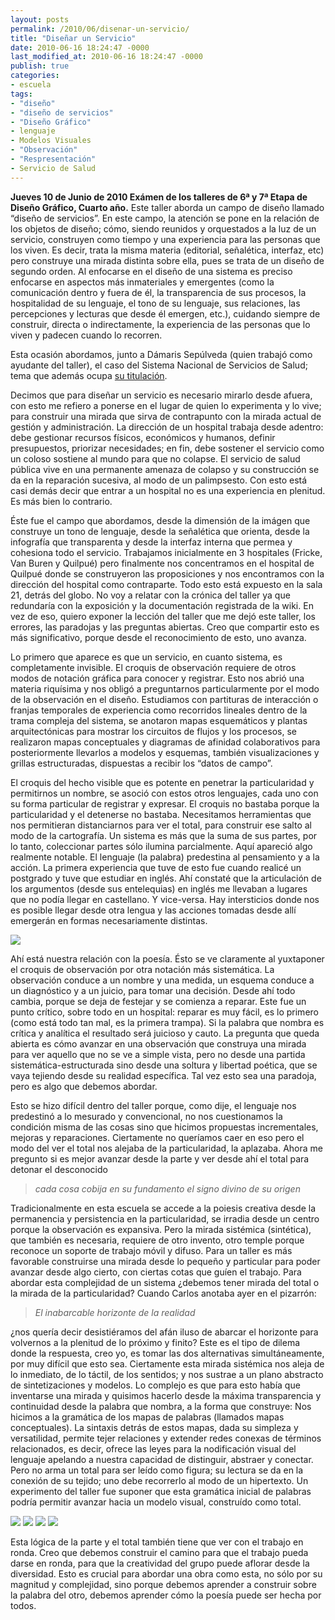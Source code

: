 ```yaml
---
layout: posts
permalink: /2010/06/disenar-un-servicio/
title: "Diseñar un Servicio"
date: 2010-06-16 18:24:47 -0000
last_modified_at: 2010-06-16 18:24:47 -0000
publish: true
categories:
- escuela
tags:
- "diseño"
- "diseño de servicios"
- "Diseño Gráfico"
- lenguaje
- Modelos Visuales
- "Observación"
- "Respresentación"
- Servicio de Salud
---
```

**Jueves 10 de Junio de 2010 Exámen de los talleres de 6ª y 7ª Etapa de Diseño Gráfico, Cuarto año.** Este taller aborda un campo de diseño llamado “diseño de servicios”. En este campo, la atención se pone en la relación de los objetos de diseño; cómo, siendo reunidos y orquestados a la luz de un servicio, construyen como tiempo y una experiencia para las personas que los viven. Es decir, trata la misma materia (editorial, señalética, interfaz, etc) pero construye una mirada distinta sobre ella, pues se trata de un diseño de segundo orden. Al enfocarse en el diseño de una sistema es preciso enfocarse en aspectos más inmateriales y emergentes (como la comunicación dentro y fuera de él, la transparencia de sus procesos, la hospitalidad de su lenguaje, el tono de su lenguaje, sus relaciones, las percepciones y lecturas que desde él emergen, etc.), cuidando siempre de construir, directa o indirectamente, la experiencia de las personas que lo viven y padecen cuando lo recorren.

Esta ocasión abordamos, junto a Dámaris Sepúlveda (quien trabajó como ayudante del taller), el caso del Sistema Nacional de Servicios de Salud; tema que además ocupa [su titulación](http://wiki.ead.pucv.cl/index.php/Servicio_de_Salud).

Decimos que para diseñar un servicio es necesario mirarlo desde afuera, con esto me refiero a ponerse en el lugar de quien lo experimenta y lo vive; para construir una mirada que sirva de contrapunto con la mirada actual de gestión y administración. La dirección de un hospital trabaja desde adentro: debe gestionar recursos físicos, económicos y humanos, definir presupuestos, priorizar necesidades; en fin, debe sostener el servicio como un coloso sostiene al mundo para que no colapse. El servicio de salud pública vive en una permanente amenaza de colapso y su construcción se da en la reparación sucesiva, al modo de un palimpsesto. Con esto está casi demás decir que entrar a un hospital no es una experiencia en plenitud. Es más bien lo contrario.

Éste fue el campo que abordamos, desde la dimensión de la imágen que construye un tono de lenguaje, desde la señalética que orienta, desde la infografía que transparenta y desde la interfaz interna que permea y cohesiona todo el servicio. Trabajamos inicialmente en 3 hospitales (Fricke, Van Buren y Quilpué) pero finalmente nos concentramos en el hospital de Quilpué donde se construyeron las proposiciones y nos encontramos con la dirección del hospital como contraparte. Todo esto está expuesto en la sala 21, detrás del globo. No voy a relatar con la crónica del taller ya que redundaría con la exposición y la documentación registrada de la wiki. En vez de eso, quiero exponer la lección del taller que me dejó este taller, los errores, las paradojas y las preguntas abiertas. Creo que compartir esto es más significativo, porque desde el reconocimiento de esto, uno avanza.

Lo primero que aparece es que un servicio, en cuanto sistema, es completamente invisible. El croquis de observación requiere de otros modos de notación gráfica para conocer y registrar. Esto nos abrió una materia riquísima y nos obligó a preguntarnos particularmente por el modo de la observación en el diseño. Estudiamos con partituras de interacción o franjas temporales de experiencia como recorridos lineales dentro de la trama compleja del sistema, se anotaron mapas esquemáticos y plantas arquitectónicas para mostrar los circuitos de flujos y los procesos, se realizaron mapas conceptuales y diagramas de afinidad colaborativos para posteriormente llevarlos a modelos y esquemas, también visualizaciones y grillas estructuradas, dispuestas a recibir los “datos de campo”.

El croquis del hecho visible que es potente en penetrar la particularidad y permitirnos un nombre, se asoció con estos otros lenguajes, cada uno con su forma particular de registrar y expresar. El croquis no bastaba porque la particularidad y el detenerse no bastaba. Necesitamos herramientas que nos permitieran distanciarnos para ver el total, para construir ese salto al modo de la cartografía. Un sistema es más que la suma de sus partes, por lo tanto, coleccionar partes sólo ilumina parcialmente. Aquí apareció algo realmente notable. El lenguaje (la palabra) predestina al pensamiento y a la acción. La primera experiencia que tuve de esto fue cuando realicé un postgrado y tuve que estudiar en inglés. Ahí constaté que la articulación de los argumentos (desde sus entelequias) en inglés me llevaban a lugares que no podía llegar en castellano. Y vice-versa. Hay intersticios donde nos es posible llegar desde otra lengua y las acciones tomadas desde allí emergerán en formas necesariamente distintas.

[![](http://www.ead.pucv.cl/wp-content/archivos/2010/06/Partitura-propuesta-para-la-urgencia-605x343.png)](http://www.ead.pucv.cl/wp-content/archivos/2010/06/Partitura-propuesta-para-la-urgencia.png "Partitura de Interacción propuesta para el servicio de Urgencia")

Ahí está nuestra relación con la poesía. Ésto se ve claramente al yuxtaponer el croquis de observación por otra notación más sistemática. La observación conduce a un nombre y una medida, un esquema conduce a un diagnóstico y a un juicio, para tomar una decisión. Desde ahí todo cambia, porque se deja de festejar y se comienza a reparar. Este fue un punto crítico, sobre todo en un hospital: reparar es muy fácil, es lo primero (como está todo tan mal, es la primera trampa). Si la palabra que nombra es crítica y analítica el resultado será juicioso y cauto. La pregunta que queda abierta es cómo avanzar en una observación que construya una mirada para ver aquello que no se ve a simple vista, pero no desde una partida sistemática-estructurada sino desde una soltura y libertad poética, que se vaya tejiendo desde su realidad específica. Tal vez esto sea una paradoja, pero es algo que debemos abordar.

Esto se hizo difícil dentro del taller porque, como dije, el lenguaje nos predestinó a lo mesurado y convencional, no nos cuestionamos la condición misma de las cosas sino que hicimos propuestas incrementales, mejoras y reparaciones. Ciertamente no queríamos caer en eso pero el modo del ver el total nos alejaba de la particularidad, la aplazaba. Ahora me pregunto si es mejor avanzar desde la parte y ver desde ahí el total para detonar el desconocido

> _cada cosa cobija en su fundamento el signo divino de su origen_

Tradicionalmente en esta escuela se accede a la poiesis creativa desde la permanencia y persistencia en la particularidad, se irradia desde un centro porque la observación es expansiva. Pero la mirada sistémica (sintética), que también es necesaria, requiere de otro invento, otro temple porque reconoce un soporte de trabajo móvil y difuso. Para un taller es más favorable construirse una mirada desde lo pequeño y particular para poder avanzar desde algo cierto, con ciertas cotas que guíen el trabajo. Para abordar esta complejidad de un sistema ¿debemos tener mirada del total o la mirada de la particularidad? Cuando Carlos anotaba ayer en el pizarrón:

> _El inabarcable horizonte de la realidad_

¿nos quería decir desistiéramos del afán iluso de abarcar el horizonte para volvernos a la plenitud de lo próximo y finito? Este es el tipo de dilema donde la respuesta, creo yo, es tomar las dos alternativas simultáneamente, por muy difícil que esto sea. Ciertamente esta mirada sistémica nos aleja de lo inmediato, de lo táctil, de los sentidos; y nos sustrae a un plano abstracto de sintetizaciones y modelos. Lo complejo es que para esto había que inventarse una mirada y quisimos hacerlo desde la máxima transparencia y continuidad desde la palabra que nombra, a la forma que construye: Nos hicimos a la gramática de los mapas de palabras (llamados mapas conceptuales). La sintaxis detrás de estos mapas, dada su simpleza y versatilidad, permite tejer relaciones y extender redes conexas de términos relacionados, es decir, ofrece las leyes para la nodificación visual del lenguaje apelando a nuestra capacidad de distinguir, abstraer y conectar. Pero no arma un total para ser leído como figura; su lectura se da en la conexión de su tejido; uno debe recorrerlo al modo de un hipertexto. Un experimento del taller fue suponer que esta gramática inicial de palabras podría permitir avanzar hacia un modelo visual, construído como total.

[![](http://www.ead.pucv.cl/wp-content/archivos/2010/06/burgos-260x221.png)](http://www.ead.pucv.cl/wp-content/archivos/2010/06/burgos.png "Modelo de Javiera Burgos") [![](http://www.ead.pucv.cl/wp-content/archivos/2010/06/ceron-260x220.png)](http://www.ead.pucv.cl/wp-content/archivos/2010/06/ceron.png "Modelo de Valeria Cerón") [![](http://www.ead.pucv.cl/wp-content/archivos/2010/06/aldea-260x152.png)](http://www.ead.pucv.cl/wp-content/archivos/2010/06/aldea.png "Modelo de Eleonora Aldea") [![](http://www.ead.pucv.cl/wp-content/archivos/2010/06/vera-260x227.png)](http://www.ead.pucv.cl/wp-content/archivos/2010/06/vera.png "Modelo de Francisco Vera")

Esta lógica de la parte y el total también tiene que ver con el trabajo en ronda. Creo que debemos construir el camino para que el trabajo pueda darse en ronda, para que la creatividad del grupo puede aflorar desde la diversidad. Esto es crucial para abordar una obra como esta, no sólo por su magnitud y complejidad, sino porque debemos aprender a construir sobre la palabra del otro, debemos aprender cómo la poesía puede ser hecha por todos.
